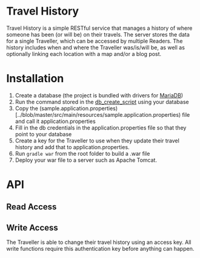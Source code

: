 # Travel History
Travel History is a simple RESTful service that manages a history of where someone has been (or will be) on their travels. The
server stores the data for a single Traveller, which can be accessed by multiple Readers. The history includes when and
where the Traveller was/is/will be, as well as optionally linking each location with a map and/or a blog post.

# Installation
1. Create a database (the project is bundled with drivers for [MariaDB](https://mariadb.org/))
2. Run the command stored in the [db_create_script](../blob/master/db_create_script) using your database
3. Copy the (sample.application.properties)[../blob/master/src/main/resources/sample.application.properties) file and call it application.properties
4. Fill in the db credentials in the application.properties file so that they point to your database
5. Create a key for the Traveller to use when they update their travel history and add that to application.properties.
6. Run `gradle war` from the root folder to build a .war file
7. Deploy your war file to a server such as Apache Tomcat.

# API
## Read Access

## Write Access
The Traveller is able to change their travel history using an access key. All write functions require this
authentication key before anything can happen.


